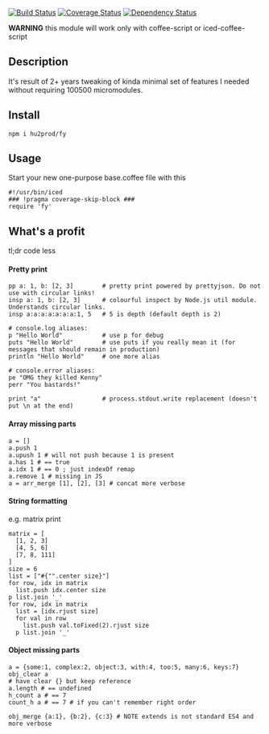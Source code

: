[![Build Status](https://travis-ci.org/hu2prod/fy.svg?branch=master)](https://travis-ci.org/hu2prod/fy)
[![Coverage Status](https://coveralls.io/repos/github/hu2prod/fy/badge.svg?branch=master)](https://coveralls.io/github/hu2prod/fy?branch=master)
[![Dependency Status](https://www.versioneye.com/user/projects/58ba944901b5b7003a212afd/badge.svg?style=flat-square)](https://www.versioneye.com/user/projects/58ba944901b5b7003a212afd)

**WARNING** this module will work only with coffee-script or iced-coffee-script
##  Description ##

It's result of 2+ years tweaking of kinda minimal set of features I needed without requiring 100500 micromodules.

## Install ##

    npm i hu2prod/fy

## Usage ##
Start your new one-purpose base.coffee file with this

    #!/usr/bin/iced
    ### !pragma coverage-skip-block ###
    require 'fy'

## What's a profit ##

tl;dr code less

#### Pretty print ####

    pp a: 1, b: [2, 3]        # pretty print powered by prettyjson. Do not use with circular links!
    insp a: 1, b: [2, 3]      # colourful inspect by Node.js util module. Understands circular links.
    insp a:a:a:a:a:a:a:1, 5   # 5 is depth (default depth is 2)
    
    # console.log aliases:
    p "Hello World"           # use p for debug
    puts "Hello World"        # use puts if you really mean it (for messages that should remain in production)
    println "Hello World"     # one more alias 
    
    # console.error aliases:
    pe "OMG they killed Kenny"
    perr "You bastards!"
    
    print "a"                 # process.stdout.write replacement (doesn't put \n at the end)

#### Array missing parts ####

    a = []
    a.push 1
    a.upush 1 # will not push because 1 is present
    a.has 1 # == true
    a.idx 1 # == 0 ; just indexOf remap
    a.remove 1 # missing in JS
    a = arr_merge [1], [2], [3] # concat more verbose


#### String formatting ####

e.g. matrix print

    matrix = [
      [1, 2, 3]
      [4, 5, 6]
      [7, 8, 111]
    ]
    size = 6
    list = ["#{"".center size}"]
    for row, idx in matrix
      list.push idx.center size
    p list.join '_'
    for row, idx in matrix
      list = [idx.rjust size]
      for val in row
        list.push val.toFixed(2).rjust size
      p list.join '_'

#### Object missing parts ####

    a = {some:1, complex:2, object:3, with:4, too:5, many:6, keys:7}
    obj_clear a
    # have clear {} but keep reference
    a.length # == undefined
    h_count a # == 7
    count_h a # == 7 # if you can't remember right order
    
    obj_merge {a:1}, {b:2}, {c:3} # NOTE extends is not standard ES4 and more verbose

